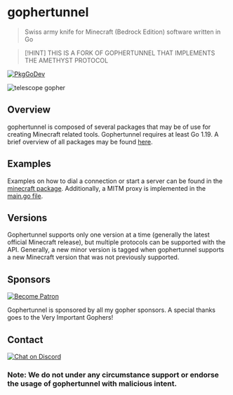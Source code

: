 # gophertunnel
> Swiss army knife for Minecraft (Bedrock Edition) software written in Go

> [!HINT]
> THIS IS A FORK OF GOPHERTUNNEL THAT IMPLEMENTS THE AMETHYST PROTOCOL

[![PkgGoDev](https://pkg.go.dev/badge/github.com/Adrian8115/gophertunnel-Amethyst-Protocol)](https://pkg.go.dev/github.com/Adrian8115/gophertunnel-Amethyst-Protocol)

![telescope gopher](https://raw.githubusercontent.com/Adrian8115/gophertunnel-Amethyst-Protocol/master/gophertunnel_telescope_coloured.png)

## Overview
gophertunnel is composed of several packages that may be of use for creating Minecraft related tools. Gophertunnel requires at least Go 1.19. 
A brief overview of all packages may be found [here](https://pkg.go.dev/mod/github.com/Adrian8115/gophertunnel-Amethyst-Protocol?tab=packages).

## Examples
Examples on how to dial a connection or start a server can be found in the [minecraft package](https://github.com/Adrian8115/gophertunnel-Amethyst-Protocol/tree/master/minecraft).
Additionally, a MITM proxy is implemented in the [main.go file](https://github.com/Adrian8115/gophertunnel-Amethyst-Protocol/blob/master/main.go).

## Versions
Gophertunnel supports only one version at a time (generally the latest official Minecraft release), but multiple protocols can be supported with the API. Generally, a new
minor version is tagged when gophertunnel supports a new Minecraft version that was not previously supported.

## Sponsors
[![Become Patron](https://img.shields.io/badge/dynamic/json?logo=patreon&style=for-the-badge&color=%23e85b46&label=Patreon&query=data.attributes.patron_count&suffix=%20patrons&url=https%3A%2F%2Fwww.patreon.com%2Fapi%2Fcampaigns%2F2832539)](https://patreon.com/sandertv)

Gophertunnel is sponsored by all my gopher sponsors. A special thanks goes to the Very Important Gophers!

## Contact
[![Chat on Discord](https://img.shields.io/badge/Chat-On%20Discord-738BD7.svg?style=for-the-badge)](https://discord.com/invite/U4kFWHhTNR)

### Note: We do not under any circumstance support or endorse the usage of gophertunnel with malicious intent.
